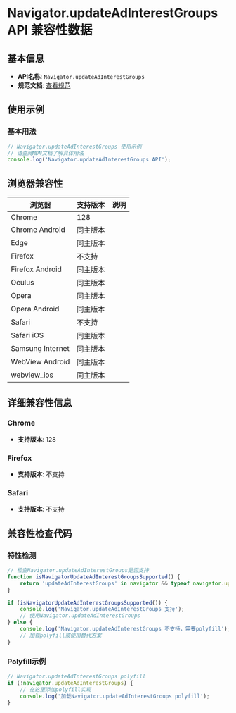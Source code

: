 # Navigator.updateAdInterestGroups API 兼容性数据

## 基本信息

- **API名称**: `Navigator.updateAdInterestGroups`
- **规范文档**: [查看规范](https://wicg.github.io/turtledove/#dom-navigator-updateadinterestgroups)

## 使用示例

### 基本用法

```javascript
// Navigator.updateAdInterestGroups 使用示例
// 请查阅MDN文档了解具体用法
console.log('Navigator.updateAdInterestGroups API');
```

## 浏览器兼容性

| 浏览器 | 支持版本 | 说明 |
|--------|----------|------|
| Chrome | 128 |  |
| Chrome Android | 同主版本 |  |
| Edge | 同主版本 |  |
| Firefox | 不支持 |  |
| Firefox Android | 同主版本 |  |
| Oculus | 同主版本 |  |
| Opera | 同主版本 |  |
| Opera Android | 同主版本 |  |
| Safari | 不支持 |  |
| Safari iOS | 同主版本 |  |
| Samsung Internet | 同主版本 |  |
| WebView Android | 同主版本 |  |
| webview_ios | 同主版本 |  |

## 详细兼容性信息

### Chrome

- **支持版本**: 128

### Firefox

- **支持版本**: 不支持

### Safari

- **支持版本**: 不支持

## 兼容性检查代码

### 特性检测

```javascript
// 检查Navigator.updateAdInterestGroups是否支持
function isNavigatorUpdateAdInterestGroupsSupported() {
    return 'updateAdInterestGroups' in navigator && typeof navigator.updateAdInterestGroups === 'function';
}

if (isNavigatorUpdateAdInterestGroupsSupported()) {
    console.log('Navigator.updateAdInterestGroups 支持');
    // 使用Navigator.updateAdInterestGroups
} else {
    console.log('Navigator.updateAdInterestGroups 不支持，需要polyfill');
    // 加载polyfill或使用替代方案
}
```

### Polyfill示例

```javascript
// Navigator.updateAdInterestGroups polyfill
if (!navigator.updateAdInterestGroups) {
    // 在这里添加polyfill实现
    console.log('加载Navigator.updateAdInterestGroups polyfill');
}
```

